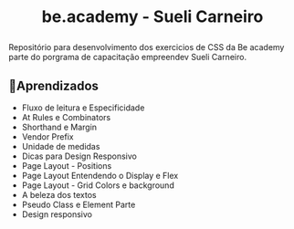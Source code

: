 <h1 align="center">
   <p>be.academy - Sueli Carneiro</p>
</h1> 

Repositório para desenvolvimento dos exercicios de CSS da Be academy parte do porgrama de capacitação empreendev Sueli Carneiro.

## 🌱Aprendizados
- Fluxo de leitura e Especificidade 
- At Rules e Combinators 
- Shorthand e Margin 
- Vendor Prefix 
- Unidade de medidas
- Dicas para Design Responsivo
- Page Layout - Positions 
- Page Layout Entendendo o Display e Flex 
- Page Layout - Grid Colors e background 
- A beleza dos textos 
- Pseudo Class e Element Parte 
- Design responsivo